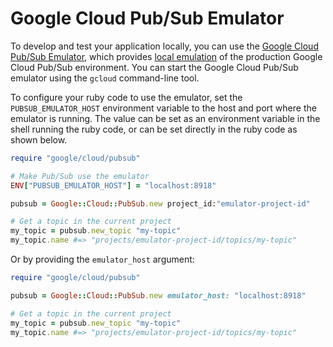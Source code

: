 # Google Cloud Pub/Sub Emulator

To develop and test your application locally, you can use the [Google Cloud
Pub/Sub Emulator](https://cloud.google.com/pubsub/emulator), which provides
[local emulation](https://cloud.google.com/sdk/gcloud/reference/beta/emulators/)
of the production Google Cloud Pub/Sub environment. You can start the Google
Cloud Pub/Sub emulator using the `gcloud` command-line tool.

To configure your ruby code to use the emulator, set the `PUBSUB_EMULATOR_HOST`
environment variable to the host and port where the emulator is running. The
value can be set as an environment variable in the shell running the ruby code,
or can be set directly in the ruby code as shown below.

```ruby
require "google/cloud/pubsub"

# Make Pub/Sub use the emulator
ENV["PUBSUB_EMULATOR_HOST"] = "localhost:8918"

pubsub = Google::Cloud::PubSub.new project_id:"emulator-project-id"

# Get a topic in the current project
my_topic = pubsub.new_topic "my-topic"
my_topic.name #=> "projects/emulator-project-id/topics/my-topic"
```

Or by providing the `emulator_host` argument:

```ruby
require "google/cloud/pubsub"

pubsub = Google::Cloud::PubSub.new emulator_host: "localhost:8918"

# Get a topic in the current project
my_topic = pubsub.new_topic "my-topic"
my_topic.name #=> "projects/emulator-project-id/topics/my-topic"
```

